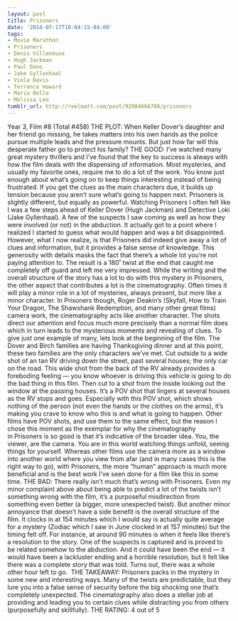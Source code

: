 ```yaml
---
layout: post
title: Prisoners
date: '2014-07-17T18:04:15-04:00'
tags:
- Movie Marathon
- Prisoners
- Denis Villeneuve
- Hugh Jackman
- Paul Dano
- Jake Gyllenhaal
- Viola Davis
- Terrence Howard
- Maria Bello
- Melissa Leo
tumblr_url: http://reelmatt.com/post/92084666708/prisoners
---
```



Year 3, Film #8 (Total #458)
THE PLOT: When Keller Dover’s daughter and her friend go missing, he takes matters into his own hands as the police pursue multiple leads and the pressure mounts. But just how far will this desperate father go to protect his family?
THE GOOD: I’ve watched many great mystery thrillers and I’ve found that the key to success is always with how the film deals with the dispensing of information. Most mysteries, and usually my favorite ones, require me to do a lot of the work. You know just enough about what’s going on to keep things interesting instead of being frustrated. If you get the clues as the main characters due, it builds up tension because you aren’t sure what’s going to happen next. Prisoners is slightly different, but equally as powerful. Watching Prisoners I often felt like I was a few steps ahead of Keller Dover (Hugh Jackman) and Detective Loki (Jake Gyllenhaal). A few of the suspects I saw coming as well as how they were involved (or not) in the abduction. It actually got to a point where I realized I started to guess what would happen and was a bit disappointed. However, what I now realize, is that Prisoners did indeed give away a lot of clues and information, but it provides a false sense of knowledge. This generosity with details masks the fact that there’s a whole lot you’re not paying attention to. The result is a 180˚ twist at the end that caught me completely off guard and left me very impressed.
While the writing and the overall structure of the story has a lot to do with this mystery in Prisoners, the other aspect that contributes a lot is the cinematography. Often times it will play a minor role in a lot of mysteries, always present, but more like a minor character. In Prisoners though, Roger Deakin’s (Skyfall, How to Train Your Dragon, The Shawshank Redemption, and many other great films) camera work, the cinematography acts like another character. The shots direct our attention and focus much more precisely than a normal film does which in turn leads to the mysterious moments and revealing of clues.
To give just one example of many, lets look at the beginning of the film. The Dover and Birch families are having Thanksgiving dinner and at this point, these two families are the only characters we’ve met. Cut outside to a wide shot of an tan RV driving down the street, past several houses; the only car on the road. This wide shot from the back of the RV already provides a foreboding feeling — you know whoever is driving this vehicle is going to do the bad thing in this film. Then cut to a shot from the inside looking out the window at the passing houses. It’s a POV shot that lingers at several houses as the RV stops and goes. Especially with this POV shot, which shows nothing of the person (not even the hands or the clothes on the arms), it’s making you crave to know who this is and what is going to happen. Other films have POV shots, and use them to the same effect, but the reason I chose this moment as the exemplar for why the cinematography in Prisoners is so good is that it’s indicative of the broader idea. You, the viewer, are the camera. You are in this world watching things unfold, seeing things for yourself. Whereas other films use the camera more as a window into another world where you view from afar (and in many cases this is the right way to go), with Prisoners, the more “human” approach is much more beneficial and is the best work I’ve seen done for a film like this in some time.
THE BAD: There really isn’t much that’s wrong with Prisoners. Even my minor complaint above about being able to predict a lot of the twists isn’t something wrong with the film, it’s a purposeful misdirection from something even better (a bigger, more unexpected twist). But another minor annoyance that doesn’t have a side benefit is the overall structure of the film. It clocks in at 154 minutes which I would say is actually quite average for a mystery (Zodiac which I saw in June clocked in at 157 minutes) but the timing felt off. For instance, at around 90 minutes is when it feels like there’s a resolution to the story. One of the suspects is captured and is proved to be related somehow to the abduction. And it could have been the end — it would have been a lackluster ending and a horrible resolution, but it felt like there was a complete story that was told. Turns out, there was a whole other hour left to go. 
THE TAKEAWAY: Prisoners packs in the mystery in some new and interesting ways. Many of the twists are predictable, but they lure you into a false sense of security before the big shocking one that’s completely unexpected. The cinematography also does a stellar job at providing and leading you to certain clues while distracting you from others (purposefully and skillfully).
THE RATING: 4 out of 5
